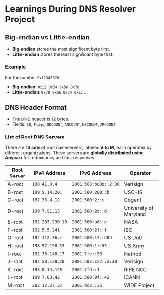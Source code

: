 # Learnings During DNS Resolver Project

## Big-endian vs Little-endian
- **Big-endian** stores the most significant byte first.
- **Little-endian** stores the least significant byte first.

### Example
For the number `0x12345678`:
- **Big-endian**: `0x12 0x34 0x56 0x78`
- **Little-endian**: `0x78 0x56 0x34 0x12`
...

## DNS Header Format
- The DNS header is 12 bytes.
- Fields: `ID`, `Flags`, `QDCOUNT`, `ANCOUNT`, `NSCOUNT`, `ARCOUNT`

### **List of Root DNS Servers**
There are **13 sets** of root nameservers, labeled **A to M**, each operated by different organizations. These servers are **globally distributed using Anycast** for redundancy and fast responses.

| Root Server | IPv4 Address | IPv6 Address | Operator |
|-------------|--------------|--------------|------------|
| A-root | `198.41.0.4` | `2001:503:ba3e::2:30` | Verisign |
| B-root | `199.9.14.201` | `2001:500:200::b` | USC-ISI |
| C-root | `192.33.4.12` | `2001:500:2::c` | Cogent |
| D-root | `199.7.91.13` | `2001:500:2d::d` | University of Maryland |
| E-root | `192.203.230.10` | `2001:500:a8::e` | NASA |
| F-root | `192.5.5.241` | `2001:500:2f::f` | ISC |
| G-root | `192.112.36.4` | `2001:500:12::d0d` | US DoD |
| H-root | `198.97.190.53` | `2001:500:1::53` | US Army |
| I-root | `192.36.148.17` | `2001:7fe::53` | Netnod |
| J-root | `192.58.128.30` | `2001:503:c27::2:30` | Verisign |
| K-root | `193.0.14.129` | `2001:7fd::1` | RIPE NCC |
| L-root | `199.7.83.42` | `2001:500:9f::42` | ICANN |
| M-root | `202.12.27.33` | `2001:dc3::35` | WIDE Project |


